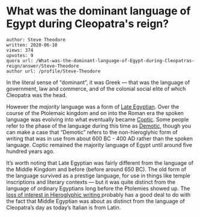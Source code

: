 # What was the dominant language of Egypt during Cleopatra's reign?

	author: Steve Theodore
	written: 2020-06-10
	views: 374
	upvotes: 9
	quora url: /What-was-the-dominant-language-of-Egypt-during-Cleopatras-reign/answer/Steve-Theodore
	author url: /profile/Steve-Theodore


In the literal sense of “dominant”, it was Greek — that was the language of government, law and commerce, and of the colonial social elite of which Cleopatra was the head.

However the _majority_  language was a form of [Late Egyptian](https://en.wikipedia.org/wiki/Late_Egyptian_language). Over the course of the Ptolemaic kingdom and on into the Roman era the spoken language was evolving into what eventually became [Coptic](https://en.wikipedia.org/wiki/Coptic_language). Some people refer to the phase of the language during this time as [Demotic](https://en.wikipedia.org/wiki/Demotic_(Egyptian)), though you can make a case that “Demotic” refers to the non-hieroglyhic form of writing that was in use from about 600 BC - 400 AD rather than the spoken language. Coptic remained the majority language of Egypt until around five hundred years ago.

It’s worth noting that Late Egyptian was fairly different from the language of the Middle Kingdom and before (before around 650 BC). The old form of the language survived as a prestige language, for use in things like temple inscriptions and literary contexts — but it was quite distinct from the language of ordinary Egyptians long before the Ptolemies showed up. The [loss of interest in Hieroglyphic writing ](https://www.quora.com/How-and-when-did-hieroglyphics-vanish/answer/Steve-Theodore?ch=10&share=6b024d7a&srid=zLvM)probably has a good deal to do with the fact that Middle Egyptian was about as distinct from the language of Cleopatra’s day as today’s Italian is from Latin.

